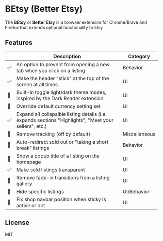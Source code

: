 # BEtsy (Better Etsy)

The **BEtsy** or **Better Etsy** is a browser extension for Chrome/Brave and Firefox that extends optional functionality to Etsy

## Features

|     | Description                                                                                            | Category      |
| --- | ------------------------------------------------------------------------------------------------------ | ------------- |
| ✅ | An option to prevent from opening a new tab when you click on a listing                                | Behavior      |
| ✅ | Make the header "stick" at the top of the screen at all times                                          | UI            |
| 🚧 | Built-in toggle light/dark theme modes, inspired by the Dark Reader extension                          | UI            |
| 🚧 | Override default currency setting set                                                                  | UI            |
| ✅ | Expand all collapsible listing details (i.e. expands sections "Highlights", "Meet your sellers", etc.) | UI            |
| 🚧 | Remove tracking (off by default)                                                                       | Miscellaneous |
| 🚧 | Auto-redirect sold out or "taking a short break" listings                                              | Behavior      |
| 🚧 | Show a popup title of a listing on the homepage                                                        | UI            |
| ✅ | Make sold listings transparent                                                                         | UI            |
| 🚧 | Remove fade-in transitions from a listing gallery                                                      | UI            |
| 🚧 | Hide specific listings                                                                                 | UI/Behavior   |
| 🚧 | Fix shop navbar position when sticky is active or not                                                  | UI            |

## License

MIT
